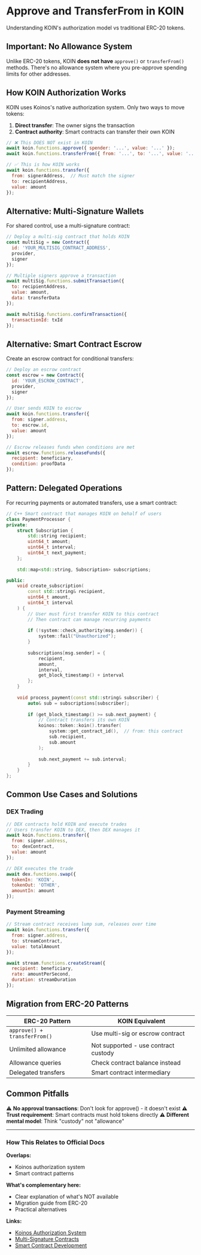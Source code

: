 # Approve and TransferFrom in KOIN

Understanding KOIN's authorization model vs traditional ERC-20 tokens.

## Important: No Allowance System

Unlike ERC-20 tokens, KOIN **does not have** `approve()` or `transferFrom()` methods. There's no allowance system where you pre-approve spending limits for other addresses.

## How KOIN Authorization Works

KOIN uses Koinos's native authorization system. Only two ways to move tokens:

1. **Direct transfer**: The owner signs the transaction
2. **Contract authority**: Smart contracts can transfer their own KOIN

```javascript
// ❌ This DOES NOT exist in KOIN
await koin.functions.approve({ spender: '...', value: '...' });
await koin.functions.transferFrom({ from: '...', to: '...', value: '...' });

// ✅ This is how KOIN works
await koin.functions.transfer({ 
  from: signerAddress,  // Must match the signer
  to: recipientAddress,
  value: amount 
});
```

## Alternative: Multi-Signature Wallets

For shared control, use a multi-signature contract:

```javascript
// Deploy a multi-sig contract that holds KOIN
const multiSig = new Contract({
  id: 'YOUR_MULTISIG_CONTRACT_ADDRESS',
  provider,
  signer
});

// Multiple signers approve a transaction
await multiSig.functions.submitTransaction({
  to: recipientAddress,
  value: amount,
  data: transferData
});

await multiSig.functions.confirmTransaction({
  transactionId: txId
});
```

## Alternative: Smart Contract Escrow

Create an escrow contract for conditional transfers:

```javascript
// Deploy an escrow contract
const escrow = new Contract({
  id: 'YOUR_ESCROW_CONTRACT',
  provider,
  signer
});

// User sends KOIN to escrow
await koin.functions.transfer({
  from: signer.address,
  to: escrow.id,
  value: amount
});

// Escrow releases funds when conditions are met
await escrow.functions.releaseFunds({
  recipient: beneficiary,
  condition: proofData
});
```

## Pattern: Delegated Operations

For recurring payments or automated transfers, use a smart contract:

```cpp
// C++ Smart contract that manages KOIN on behalf of users
class PaymentProcessor {
private:
    struct Subscription {
        std::string recipient;
        uint64_t amount;
        uint64_t interval;
        uint64_t next_payment;
    };
    
    std::map<std::string, Subscription> subscriptions;

public:
    void create_subscription(
        const std::string& recipient,
        uint64_t amount,
        uint64_t interval
    ) {
        // User must first transfer KOIN to this contract
        // Then contract can manage recurring payments
        
        if (!system::check_authority(msg.sender)) {
            system::fail("Unauthorized");
        }
        
        subscriptions[msg.sender] = {
            recipient,
            amount,
            interval,
            get_block_timestamp() + interval
        };
    }
    
    void process_payment(const std::string& subscriber) {
        auto& sub = subscriptions[subscriber];
        
        if (get_block_timestamp() >= sub.next_payment) {
            // Contract transfers its own KOIN
            koinos::token::koin().transfer(
                system::get_contract_id(),  // from: this contract
                sub.recipient,
                sub.amount
            );
            
            sub.next_payment += sub.interval;
        }
    }
};
```

## Common Use Cases and Solutions

### DEX Trading
```javascript
// DEX contracts hold KOIN and execute trades
// Users transfer KOIN to DEX, then DEX manages it
await koin.functions.transfer({
  from: signer.address,
  to: dexContract,
  value: amount
});

// DEX executes the trade
await dex.functions.swap({
  tokenIn: 'KOIN',
  tokenOut: 'OTHER',
  amountIn: amount
});
```

### Payment Streaming
```javascript
// Stream contract receives lump sum, releases over time
await koin.functions.transfer({
  from: signer.address,
  to: streamContract,
  value: totalAmount
});

await stream.functions.createStream({
  recipient: beneficiary,
  rate: amountPerSecond,
  duration: streamDuration
});
```

## Migration from ERC-20 Patterns

| ERC-20 Pattern | KOIN Equivalent |
|---------------|-----------------|
| `approve() + transferFrom()` | Use multi-sig or escrow contract |
| Unlimited allowance | Not supported - use contract custody |
| Allowance queries | Check contract balance instead |
| Delegated transfers | Smart contract intermediary |

## Common Pitfalls

⚠️ **No approval transactions**: Don't look for approve() - it doesn't exist
⚠️ **Trust requirement**: Smart contracts must hold tokens directly
⚠️ **Different mental model**: Think "custody" not "allowance"

---

### How This Relates to Official Docs

**Overlaps:**
- Koinos authorization system
- Smart contract patterns

**What's complementary here:**
- Clear explanation of what's NOT available
- Migration guide from ERC-20
- Practical alternatives

**Links:**
- [Koinos Authorization System](https://docs.koinos.io/architecture/authorization/)
- [Multi-Signature Contracts](https://docs.koinos.io/developers/guides/multisig/)
- [Smart Contract Development](https://docs.koinos.io/developers/guides/contract-development/)